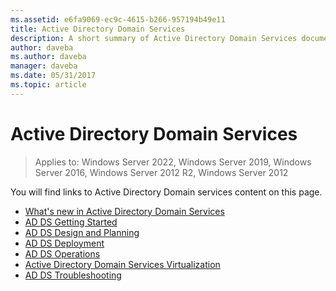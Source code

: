 ```yaml
---
ms.assetid: e6fa9069-ec9c-4615-b266-957194b49e11
title: Active Directory Domain Services
description: A short summary of Active Directory Domain Services documentation.
author: daveba
ms.author: daveba
manager: daveba
ms.date: 05/31/2017
ms.topic: article
---
```


# Active Directory Domain Services

>Applies to: Windows Server 2022, Windows Server 2019, Windows Server 2016, Windows Server 2012 R2, Windows Server 2012


You will find links to Active Directory Domain services content on this page.


* [What's new in Active Directory Domain Services](../whats-new-active-directory-domain-services.md)
* [AD DS Getting Started](../ad-ds/AD-DS-Getting-Started.md)
* [AD DS Design and Planning](../ad-ds/plan/AD-DS-Design-and-Planning.md)
* [AD DS Deployment](../ad-ds/deploy/AD-DS-Deployment.md)
* [AD DS Operations](../ad-ds/manage/component-updates/AD-DS-Operations.md)
* [Active Directory Domain Services Virtualization](../ad-ds/get-started/virtual-dc/Active-Directory-Domain-Services-Virtualization.md)
* [AD DS Troubleshooting](../ad-ds/manage/AD-DS-Troubleshooting.md)
